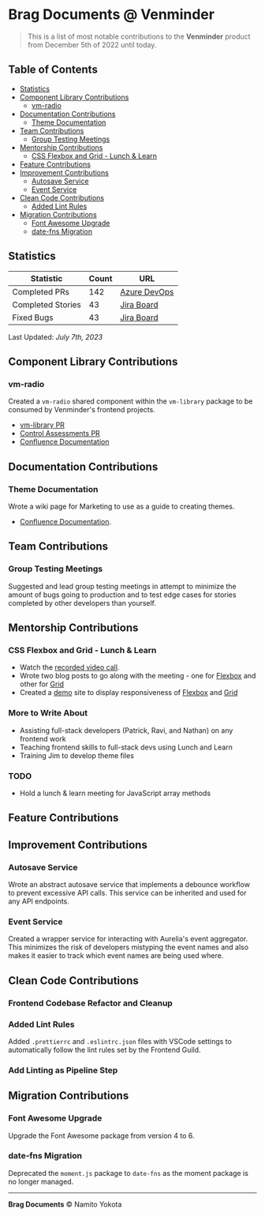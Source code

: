 # Brag Documents @ Venminder

> This is a list of most notable contributions to the **Venminder** product from December 5th of 2022 until today.

## Table of Contents

-   [Statistics](#statistics)
-   [Component Library Contributions](#component-library-contributions)
    -   [vm-radio](#vm-radio)
-   [Documentation Contributions](#documentation-contributions)
    -   [Theme Documentation](#theme-documentation)
-   [Team Contributions](#team-contributions)
    -   [Group Testing Meetings](#group-testing-meetings)
-   [Mentorship Contributions](#mentorship-contributions)
    -   [CSS Flexbox and Grid - Lunch & Learn](#css-flexbox-and-grid---lunch--learn)
-   [Feature Contributions](#feature-contributions)
-   [Improvement Contributions](#improvement-contributions)
    -   [Autosave Service](#autosave-service)
    -   [Event Service](#event-service)
-   [Clean Code Contributions](#clean-code-contributions)
    -   [Added Lint Rules](#added-lint-rules)
-   [Migration Contributions](#migration-contributions)
    -   [Font Awesome Upgrade](#font-awesome-upgrade)
    -   [date-fns Migration](#date-fns-migration)

## Statistics

| Statistic         | Count | URL                                                                                                                                                                                                                                                                                                                                                                                                                                                                                             |
| ----------------- | ----- | ----------------------------------------------------------------------------------------------------------------------------------------------------------------------------------------------------------------------------------------------------------------------------------------------------------------------------------------------------------------------------------------------------------------------------------------------------------------------------------------------- |
| Completed PRs     | 142   | [Azure DevOps](https://venminder.visualstudio.com/_git/Control%20Assessments/pullrequests?_a=completed&createdBy=c0911f8f-a663-6937-94d9-838cc42f81bd)                                                                                                                                                                                                                                                                                                                                          |
| Completed Stories | 43    | [Jira Board](https://venminder.atlassian.net/jira/software/c/projects/PHX/issues/PHX-890?jql=project%20IN%20%28%22PHX%22%2C%22QA%20and%20RainForest%22%2C%22Front-End%20Guild%22%29%20AND%20status%20IN%20%28Released%2C%22Done%20without%20work%22%2CClosed%2CDone%2C%22Functional%20Test%20Complete%22%2C%22Ready%20for%20Release%22%2C%22Release%20Test%20Complete%22%29%20AND%20assignee%20IN%20%28638f71df489de2f7f467b037%29%20AND%20type%20%3D%20Bug-task%20ORDER%20BY%20created%20DESC) |
| Fixed Bugs        | 43    | [Jira Board](https://venminder.atlassian.net/jira/software/c/projects/PHX/issues/PHX-890?jql=project%20IN%20%28%22PHX%22%2C%22QA%20and%20RainForest%22%2C%22Front-End%20Guild%22%29%20AND%20status%20IN%20%28Released%2C%22Done%20without%20work%22%2CClosed%2CDone%2C%22Functional%20Test%20Complete%22%2C%22Ready%20for%20Release%22%2C%22Release%20Test%20Complete%22%29%20AND%20assignee%20IN%20%28638f71df489de2f7f467b037%29%20AND%20type%20%3D%20Bug-task%20ORDER%20BY%20created%20DESC) |

Last Updated: _July 7th, 2023_

## Component Library Contributions

### vm-radio

Created a `vm-radio` shared component within the `vm-library` package to be consumed by Venminder's frontend projects.

-   [vm-library PR](https://venminder.visualstudio.com/vm-library/_git/vm-library/pullrequest/10382)
-   [Control Assessments PR](https://venminder.visualstudio.com/Control%20Assessments/_git/Control%20Assessments/pullrequest/10397)
-   [Confluence Documentation]()

## Documentation Contributions

### Theme Documentation

Wrote a wiki page for Marketing to use as a guide to creating themes.

-   [Confluence Documentation](https://venminder.atlassian.net/wiki/spaces/CA/pages/1376419841/Creating+and+Managing+a+Theme).

## Team Contributions

### Group Testing Meetings

Suggested and lead group testing meetings in attempt to minimize the amount of bugs going to production and to test edge cases for stories completed by other developers than yourself.

## Mentorship Contributions

### CSS Flexbox and Grid - Lunch & Learn

-   Watch the [recorded video call](https://venminder-my.sharepoint.com/:v:/p/david_williams/ERhuoiK7_z1Nsc68x6DAkjUBHDKNYR4zrMzSxqOt-pK_OQ).
-   Wrote two blog posts to go along with the meeting - one for [Flexbox](https://blogs.namito.wiki/beginners-guide-to-css-flexbox) and other for [Grid](https://blogs.namito.wiki/beginners-guide-to-css-grid)
-   Created a [demo](https://demo.namito.wiki/) site to display responsiveness of [Flexbox](https://demo.namito.wiki/#/flex) and [Grid](https://demo.namito.wiki/#/grid)

### More to Write About

-   Assisting full-stack developers (Patrick, Ravi, and Nathan) on any frontend work
-   Teaching frontend skills to full-stack devs using Lunch and Learn
-   Training Jim to develop theme files

### TODO

-   Hold a lunch & learn meeting for JavaScript array methods

## Feature Contributions

## Improvement Contributions

### Autosave Service

Wrote an abstract autosave service that implements a debounce workflow to prevent excessive API calls. This service can be inherited and used for any API endpoints.

### Event Service

Created a wrapper service for interacting with Aurelia's event aggregator. This minimizes the risk of developers mistyping the event names and also makes it easier to track which event names are being used where.

## Clean Code Contributions

### Frontend Codebase Refactor and Cleanup

### Added Lint Rules

Added `.prettierrc` and `.eslintrc.json` files with VSCode settings to automatically follow the lint rules set by the Frontend Guild.

### Add Linting as Pipeline Step

## Migration Contributions

### Font Awesome Upgrade

Upgrade the Font Awesome package from version 4 to 6.

### date-fns Migration

Deprecated the `moment.js` package to `date-fns` as the moment package is no longer managed.

<hr />

**Brag Documents**
&copy; Namito Yokota
